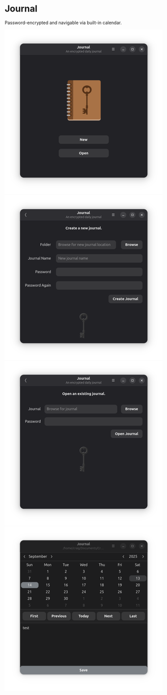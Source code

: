 # Journal

Password-encrypted and navigable via built-in calendar.

![screenshot1](data/screenshot1.png)
![screenshot2](data/screenshot2.png)
![screenshot3](data/screenshot3.png)
![screenshot4](data/screenshot4.png)

